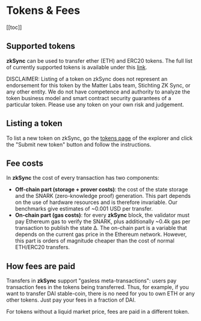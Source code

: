 # Tokens & Fees

[[toc]]

## Supported tokens

**zkSync** can be used to transfer ether (ETH) and ERC20 tokens. The full list of currently supported tokens is available under this [link](https://zkscan.io/explorer/tokens).

DISCLAIMER: Listing of a token on zkSync does not represent an endorsement for this token
by the Matter Labs team, Stichting ZK Sync, or any other entity. We do not have competence and authority to analyze the
token business model and smart contract security guarantees of a particular token. Please use any token on your own risk
and judgement.

## Listing a token

To list a new token on zkSync, go the [tokens page](https://zkscan.io/explorer/tokens/) of the explorer and click the "Submit new token" button and follow the instructions.

## Fee costs

In **zkSync** the cost of every transaction has two components:

- **Off-chain part (storage + prover costs)**: the cost of the state storage and the SNARK (zero-knowledge proof)
  generation. This part depends on the use of hardware resources and is therefore invariable. Our benchmarks give
  estimates of ~0.001 USD per transfer.
- **On-chain part (gas costs)**: for every **zkSync** block, the validator must pay Ethereum gas to verify the SNARK,
  plus additionally ~0.4k gas per transaction to publish the state ∆. The on-chain part is a variable that depends on
  the current gas price in the Ethereum network. However, this part is orders of magnitude cheaper than the cost of
  normal ETH/ERC20 transfers.

## How fees are paid

Transfers in **zkSync** support "gasless meta-transactions": users pay transaction fees in the tokens being transferred.
Thus, for example, if you want to transfer DAI stable-coin, there is no need for you to own ETH or any other tokens.
Just pay your fees in a fraction of DAI.

For tokens without a liquid market price, fees are paid in a different token.
